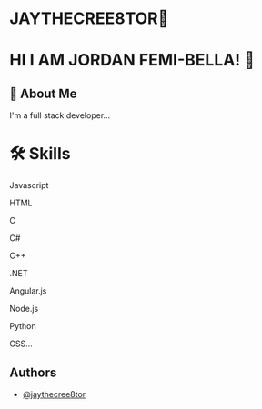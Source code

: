 # JAYTHECREE8TOR🎱





# HI I AM JORDAN FEMI-BELLA! 👋



## 🚀 About Me
I'm a full stack developer...




# 🛠 Skills

Javascript

HTML

 C


 C#


 C++


 .NET


Angular.js


Node.js


Python


CSS...


## Authors

- [@jaythecree8tor](https://github.com/jaythecree8tor)

